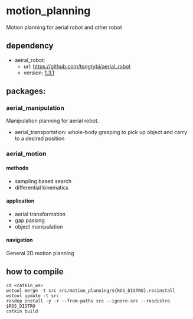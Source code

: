 # motion_planning
Motion planning for aerial robot and other robot

## dependency
- aeiral_robot:
   - url: https://github.com/tongtybj/aerial_robot
   - version: [1.3.1](https://github.com/tongtybj/aerial_robot/tree/1.3.1)

## packages:
### aerial_manipulation
Manipulation planning for aerial robot.
- aerial_transportation: whole-body grasping to pick up object and carry to a desired position

### aerial_motion
#### methods
- sampling based search
- differential kinematics
#### application
- aerial transformation 
- gap passing
- object manipulation

#### navigation
General 2D motion planning 

## how to compile

```
cd <catkin_ws>
wstool merge -t src src/motion_planning/${ROS_DISTRO}.rosinstall
wstool update -t src
rosdep install -y -r --from-paths src --ignore-src --rosdistro $ROS_DISTRO
catkin build
```
